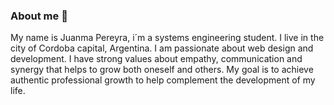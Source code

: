 ### About me 👋
My name is Juanma Pereyra, i´m a systems engineering student. I live in the city of Cordoba capital, Argentina. I am passionate about web design and development.
I have strong values about empathy, communication and synergy that helps to grow both oneself and others. My goal is to achieve authentic professional growth to help complement the development of my life. 

<!--
**Juanmapereyra/Juanmapereyra** is a ✨ _special_ ✨ repository because its `README.md` (this file) appears on your GitHub profile.

Here are some ideas to get you started:

- 🔭 I’m currently working on ...
- 🌱 I’m currently learning ...
- 👯 I’m looking to collaborate on ...
- 🤔 I’m looking for help with ...
- 💬 Ask me about ...
- 📫 How to reach me: ...
- 😄 Pronouns: ...
- ⚡ Fun fact: ...
-->
